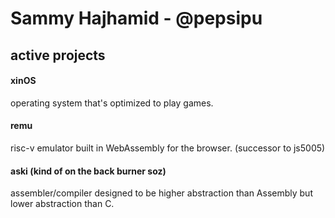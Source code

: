 # Sammy Hajhamid - @pepsipu
## active projects
#### xinOS
operating system that's optimized to play games.

#### remu
risc-v emulator built in WebAssembly for the browser.
(successor to js5005)

#### aski (kind of on the back burner soz)
assembler/compiler designed to be higher abstraction than Assembly but lower abstraction than C.
